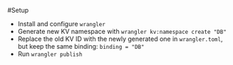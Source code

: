 #Setup
* Install and configure `wrangler`
* Generate new KV namespace with `wrangler kv:namespace create "DB"`
* Replace the old KV ID with the newly generated one in `wrangler.toml`, but keep the same binding: `binding = "DB"`
* Run `wrangler publish`